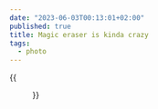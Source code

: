 ```yaml
---
date: "2023-06-03T00:13:01+02:00"
published: true
title: Magic eraser is kinda crazy 
tags:
  - photo
---
```


{{<figure alt="Magic eraser is kinda crazy " src="/images/2023-06-03-Magic-eraser-is-kinda-crazy-.jpg" width="1280">}}
